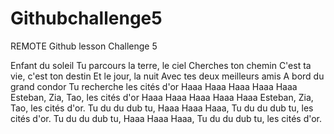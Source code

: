 # Githubchallenge5
REMOTE
Github lesson Challenge 5

Enfant du soleil
Tu parcours la terre, le ciel
Cherches ton chemin
C'est ta vie, c'est ton destin
Et le jour, la nuit
Avec tes deux meilleurs amis
A bord du grand condor
Tu recherche les cités d'or
Haaa Haaa Haaa Haaa Haaa
Esteban, Zia, Tao, les cités d'or
Haaa Haaa Haaa Haaa Haaa
Esteban, Zia, Tao, les cités d'or.
Tu du du dub tu, Haaa Haaa Haaa,
Tu du du dub tu, les cités d'or.
Tu du du dub tu, Haaa Haaa Haaa,
Tu du du dub tu, les cités d'or.
